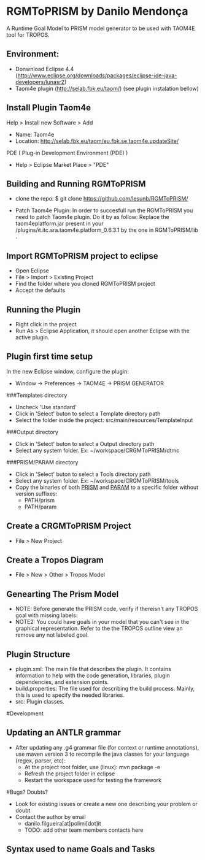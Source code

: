 # RGMToPRISM by Danilo Mendonça
A Runtime Goal Model to PRISM model generator to be used with TAOM4E tool for TROPOS.

## Environment:

* Donwnload Eclipse 4.4 (http://www.eclipse.org/downloads/packages/eclipse-ide-java-developers/lunasr2)
* Taom4e plugin (http://selab.fbk.eu/taom/) (see plugin instalation bellow)

## Install Plugin Taom4e

Help > Install new Software > Add 

 * Name: Taom4e
 * Location: http://selab.fbk.eu/taom/eu.fbk.se.taom4e.updateSite/

PDE ( Plug-in Development Environment (PDE) )

 * Help > Eclipse Market Place > "PDE"

## Building and Running RGMToPRISM

 * clone the repo: 
  $ git clone https://github.com/lesunb/RGMToPRISM/ 

 * Patch Taom4e Plugin:
  In order to succesfull run the RGMToPRISM you need to patch Taom4e plugin. Do it by as follow:
   Replace the taom4eplatform.jar present in your <eclipse folder>/plugins/it.itc.sra.taom4e.platform_0.6.3.1 by the one in RGMToPRISM/lib .


## Import RGMToPRISM project to eclipse

 * Open Eclipse
 * File > Import > Existing Project
 * Find the folder where you cloned RGMToPRISM project
 * Accept the defaults
 
## Running the Plugin

 * Right click in the project
 * Run As > Eclipse Application, it should open another Eclipse with the active plugin.

## Plugin first time setup

 In the new Eclipse window, configure the plugin:
  * Window -> Preferences -> TAOM4E -> PRISM GENERATOR

###Templates directory

 * Uncheck 'Use standard'
 * Click in 'Select' buton to select a Template directory path
 * Select the folder inside the project: src/main/resources/TemplateInput

###Output directory

 * Click in 'Select' buton to select a Output directory path
 * Select any system folder. Ex: ~/workspace/CRGMToPRISM/dtmc

###PRISM/PARAM directory

 * Click in 'Select' buton to select a Tools directory path
 * Select any system folder. Ex: ~/workspace/CRGMToPRISM/tools
 * Copy the binaries of both [PRISM](http://www.prismmodelchecker.org/download.php) and [PARAM](http://depend.cs.uni-sb.de/tools/param/) to a specific folder without version suffixes:
	* PATH/prism
	* PATH/param

## Create a CRGMToPRISM Project

* File > New Project


## Create a Tropos Diagram

* File > New > Other > Tropos Model


## Genearting The Prism Model

* NOTE: Before generate the PRISM code,  verify if thereisn't any TROPOS goal with missing labels.
* NOTE2: You could have goals in your model that you can't see in the graphical representation. Refer to the the TROPOS outline view an remove any not labeled goal.


## Plugin Structure

* plugin.xml: The main file that describes the plugin. It contains information to help with the code generation, libraries, plugin dependencies, and extension points.
* build.properties: The file used for describing the build process. Mainly, this is used to specify the needed libraries.
* src: Plugin classes.

#Development

## Updating an ANTLR grammar

* After updating any .g4 grammar file (for context or runtime annotations), use maven version 3 to recompile the java classes for your language (regex, parser, etc):
	* At the project root folder, use (linux): mvn package -e
	* Refresh the project folder in eclipse
	* Restart the workspace used for testing the framework

#Bugs? Doubts?

* Look for existing issues or create a new one describing your problem or doubt
* Contact the author by email
	* danilo.filgueira[at]polimi[dot]it
	* TODO: add other team members contacts here

## Syntax used to name Goals and Tasks
